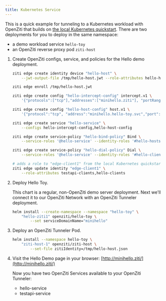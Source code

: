 ```yaml
---
title: Kubernetes Service
---
```


This is a quick example for tunneling to a Kubernetes workload with OpenZiti that builds on [the local Kubernetes quickstart](../network/local-kubernetes.md). There are two deployments for you to deploy in the same namespace:

* a demo workload service `hello-toy`
* an OpenZiti reverse proxy pod `ziti-host`

1. Create OpenZiti configs, service, and policies for the Hello demo deployment.

    ```bash
    ziti edge create identity device "hello-host" \
        --jwt-output-file /tmp/hello-host.jwt --role-attributes hello-hosts

    ziti edge enroll /tmp/hello-host.jwt

    ziti edge create config "hello-intercept-config" intercept.v1 \
        '{"protocols":["tcp"],"addresses":["minihello.ziti"], "portRanges":[{"low":80, "high":80}]}'

    ziti edge create config "hello-host-config" host.v1 \
        '{"protocol":"tcp", "address":"minihello.hello-toy.svc","port":80}'

    ziti edge create service "hello-service" \
        --configs hello-intercept-config,hello-host-config

    ziti edge create service-policy "hello-bind-policy" Bind \
        --service-roles '@hello-service' --identity-roles '#hello-hosts'

    ziti edge create service-policy "hello-dial-policy" Dial \
        --service-roles '@hello-service' --identity-roles '#hello-clients'

    # adds a role to "edge-client1" from the local Kubernetes quickstart        
    ziti edge update identity "edge-client1" \
        --role-attributes testapi-clients,hello-clients
    ```

1. Deploy Hello Toy.

   This chart is a regular, non-OpenZiti demo server deployment. Next we'll connect it to our OpenZiti Network with an OpenZiti Tunneler deployment.

    ```bash
    helm install --create-namespace --namespace "hello-toy" \
        "hello-ziti1" openziti/hello-toy \
            --set serviceDomainName="minihello"
    ```

1. Deploy an OpenZiti Tunneler Pod.

    ```bash
    helm install --namespace hello-toy \
        "ziti-host-1" openziti/ziti-host \
            --set-file zitiIdentity=/tmp/hello-host.json
    ```

1. Visit the Hello Demo page in your browser: [http://minihello.ziti/](http://minihello.ziti/)

   Now you have two OpenZiti Services available to your OpenZiti Tunneler:
   * hello-service
   * testapi-service

